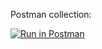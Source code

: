 


Postman collection:

[![Run in Postman](https://run.pstmn.io/button.svg)](https://app.getpostman.com/run-collection/a9c7611d58eda5800994)